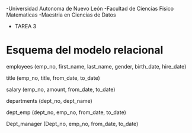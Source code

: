 
-Universidad Autonoma de Nuevo León
-Facultad de Ciencias Fisico Matematicas
-Maestria en Ciencias de Datos

+ TAREA 3

# Esquema del modelo relacional #



employees (emp_no, first_name, last_name, gender, birth_date, hire_date)

title (emp_no, title, from_date, to_date)

salary (emp_no, amount, from_date, to_date)

departments (dept_no, dept_name)

dept_emp (dept_no, emp_no, from_date, to_date)

Dept_manager (Dept_no, emp_no, from_date, to_date)